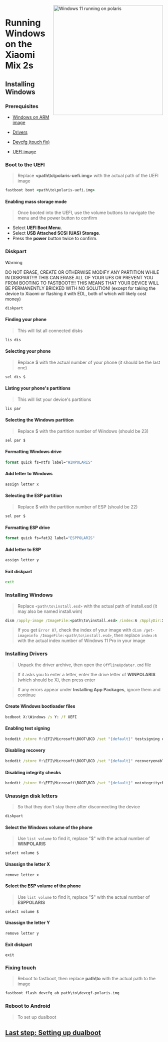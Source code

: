 <img align="right" src="https://github.com/n00b69/woa-polaris/blob/main/polaris.png" width="350" alt="Windows 11 running on polaris">

# Running Windows on the Xiaomi Mix 2s

## Installing Windows

### Prerequisites
- [Windows on ARM image](https://worproject.com/esd)
  
- [Drivers](https://github.com/n00b69/woa-polaris/releases/tag/Drivers)

- [Devcfg (touch fix)](https://github.com/n00b69/woa-polaris/releases/download/Files/devcfg-polaris.img)
  
- [UEFI image](https://github.com/n00b69/woa-polaris/releases/tag/UEFI)

### Boot to the UEFI
> Replace **<path\to\polaris-uefi.img>** with the actual path of the UEFI image
```cmd
fastboot boot <path\to\polaris-uefi.img>
```

#### Enabling mass storage mode
> Once booted into the UEFI, use the volume buttons to navigate the menu and the power button to confirm
- Select **UEFI Boot Menu**.
- Select **USB Attached SCSI (UAS) Storage**.
- Press the **power** button twice to confirm.

### Diskpart
> [!WARNING]
> DO NOT ERASE, CREATE OR OTHERWISE MODIFY ANY PARTITION WHILE IN DISKPART!!!! THIS CAN ERASE ALL OF YOUR UFS OR PREVENT YOU FROM BOOTING TO FASTBOOT!!!! THIS MEANS THAT YOUR DEVICE WILL BE PERMANENTLY BRICKED WITH NO SOLUTION! (except for taking the device to Xiaomi or flashing it with EDL, both of which will likely cost money)

```cmd
diskpart
```

#### Finding your phone
> This will list all connected disks
```cmd
lis dis
```

#### Selecting your phone
> Replace $ with the actual number of your phone (it should be the last one)
```cmd
sel dis $
```

#### Listing your phone's partitions
> This will list your device's partitions
```cmd
lis par
```

#### Selecting the Windows partition
> Replace $ with the partition number of Windows (should be 23)
```cmd
sel par $
```

#### Formatting Windows drive
```cmd
format quick fs=ntfs label="WINPOLARIS"
```

#### Add letter to Windows
```cmd
assign letter x
```

#### Selecting the ESP partition
> Replace $ with the partition number of ESP (should be 22)
```cmd
sel par $
```

#### Formatting ESP drive
```cmd
format quick fs=fat32 label="ESPPOLARIS"
```

#### Add letter to ESP
```cmd
assign letter y
```

#### Exit diskpart
```cmd
exit
```

### Installing Windows
> Replace `<path\to\install.esd>` with the actual path of install.esd (it may also be named install.wim)

```cmd
dism /apply-image /ImageFile:<path\to\install.esd> /index:6 /ApplyDir:X:\
```

> If you get `Error 87`, check the index of your image with `dism /get-imageinfo /ImageFile:<path\to\install.esd>`, then replace `index:6` with the actual index number of Windows 11 Pro in your image

### Installing Drivers
> Unpack the driver archive, then open the `OfflineUpdater.cmd` file

> If it asks you to enter a letter, enter the drive letter of **WINPOLARIS** (which should be X), then press enter

> If any errors appear under **Installing App Packages**, ignore them and continue
  
#### Create Windows bootloader files
```cmd
bcdboot X:\Windows /s Y: /f UEFI
```

#### Enabling test signing
```cmd
bcdedit /store Y:\EFI\Microsoft\BOOT\BCD /set "{default}" testsigning on
```

#### Disabling recovery
```cmd
bcdedit /store Y:\EFI\Microsoft\BOOT\BCD /set "{default}" recoveryenabled no
```

#### Disabling integrity checks
```cmd
bcdedit /store Y:\EFI\Microsoft\BOOT\BCD /set "{default}" nointegritychecks on
```

### Unassign disk letters
> So that they don't stay there after disconnecting the device
```cmd
diskpart
```

#### Select the Windows volume of the phone
> Use `list volume` to find it, replace "$" with the actual number of **WINPOLARIS**
```diskpart
select volume $
```

#### Unassign the letter X
```diskpart
remove letter x
```

#### Select the ESP volume of the phone
> Use `list volume` to find it, replace "$" with the actual number of **ESPPOLARIS**
```diskpart
select volume $
```

#### Unassign the letter Y
```diskpart
remove letter y
```

#### Exit diskpart
```diskpart
exit
```

### Fixing touch
> Reboot to fastboot, then replace **path\to** with the actual path to the image
```cmd
fastboot flash devcfg_ab path\to\devcgf-polaris.img
```

### Reboot to Android
> To set up dualboot

## [Last step: Setting up dualboot](/guide/dualboot.md)

















